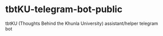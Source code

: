 # tbtKU-telegram-bot-public
tbtKU (Thoughts Behind the Khunla University) assistant/helper telegram bot
